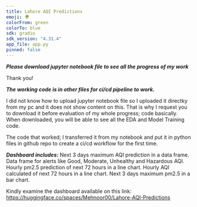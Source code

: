 ```yaml
---
title: Lahore AQI Predictions
emoji: 🌍
colorFrom: green
colorTo: blue
sdk: gradio
sdk_version: "4.31.4"
app_file: app.py
pinned: false
---
```


***Please download jupyter notebook file to see all the progress of my work***

  Thank you!
  
***The working code is in other files for ci/cd pipeline to work.***

I did not know how to upload jupyter notebook file so I uploaded it directky from my pc and it does not show content on this. That is why I request you to download it before evaluation of my whole progress; code basically. When downloaded, you will be able to see all the EDA and Model Training code.

The code that worked; I transferred it from my notebook and put it in python files in github repo to create a ci/cd workflow for the first time.



***Dashboard includes:***
 	Next 3 days maximum AQI prediction in a data frame.
 	Data frame for alerts like Good, Moderate, Unhealthy and Hazardous AQI.
 	Hourly pm2.5 prediction of next 72 hours in a line chart.
 	Hourly AQI calculated of next 72 hours in a line chart.
 	Next 3 days maximum pm2.5 in a bar chart.
  
Kindly examine the dashboard available on this link:
https://huggingface.co/spaces/Mehnoor00/Lahore-AQI-Predictions
